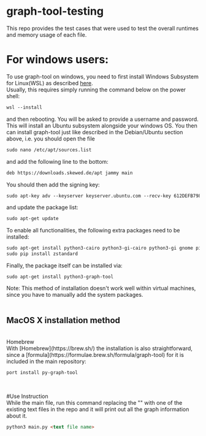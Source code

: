 # graph-tool-testing

This repo provides the test cases that were used to test the overall runtimes and memory usage of each file.

# For windows users:
  To use graph-tool on windows, you need to first install Windows Subsystem for Linux(WSL) as described [here](https://learn.microsoft.com/en-us/windows/wsl/install). <br>
  Usually, this requires simply running the command below on the power shell:
```markdown
wsl --install
```
and then rebooting. You will be asked to provide a username and password.<br>
This will install an Ubuntu subsystem alongside your windows OS. You then can install graph-tool just like described in the Debian/Ubuntu section above, i.e. you should open the file

```markdown
sudo nano /etc/apt/sources.list
```
and add the following line to the bottom:

```markdown
deb https://downloads.skewed.de/apt jammy main
```
You should then add the signing key:

```markdown
sudo apt-key adv --keyserver keyserver.ubuntu.com --recv-key 612DEFB798507F25
```
and update the package list:
```markdown
sudo apt-get update
```
To enable all functionalities, the following extra packages need to be installed:
```markdown
sudo apt-get install python3-cairo python3-gi-cairo python3-gi gnome pip
sudo pip install zstandard
```
Finally, the package itself can be installed via:
```markdwon
sudo apt-get install python3-graph-tool
```
Note: This method of installation doesn't work well within virtual machines, since you have to manually add the system packages.
<br>
<br>
<h2>MacOS X installation method</h2><br>
Homebrew<br>
With [Homebrew](https://brew.sh/) the installation is also straightforward, since a [formula](https://formulae.brew.sh/formula/graph-tool) for it is included in the main repository:<br>

```markdown
port install py-graph-tool
```
<br>

#Use Instruction<br>
While the main file, run this command replacing the "<text file name>" with one of the existing text files in the repo and it will print out all the graph information about it.
```markdown
python3 main.py <text file name>
```







